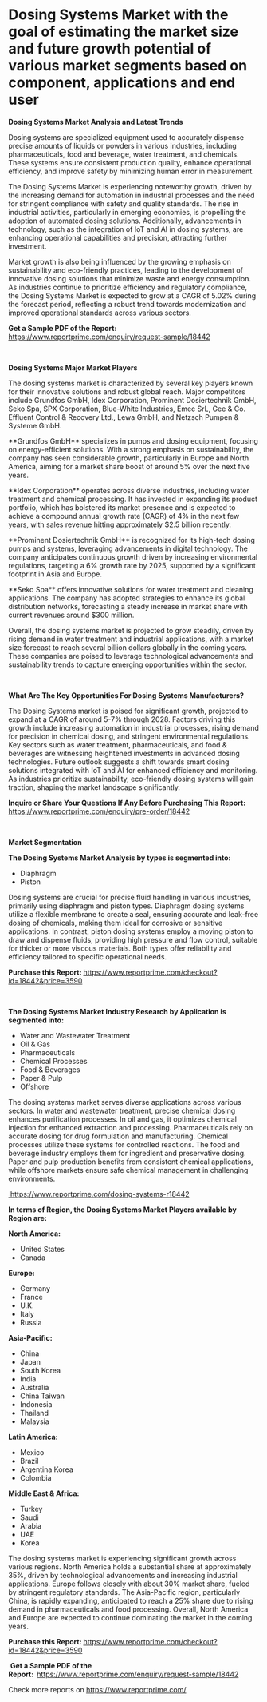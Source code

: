 <p><h1>Dosing Systems Market with the goal of estimating the market size and future growth potential of various market segments based on component, applications and end user</h1></p><p><strong>Dosing Systems Market Analysis and Latest Trends</strong></p>
<p><p>Dosing systems are specialized equipment used to accurately dispense precise amounts of liquids or powders in various industries, including pharmaceuticals, food and beverage, water treatment, and chemicals. These systems ensure consistent production quality, enhance operational efficiency, and improve safety by minimizing human error in measurement.</p><p>The Dosing Systems Market is experiencing noteworthy growth, driven by the increasing demand for automation in industrial processes and the need for stringent compliance with safety and quality standards. The rise in industrial activities, particularly in emerging economies, is propelling the adoption of automated dosing solutions. Additionally, advancements in technology, such as the integration of IoT and AI in dosing systems, are enhancing operational capabilities and precision, attracting further investment.</p><p>Market growth is also being influenced by the growing emphasis on sustainability and eco-friendly practices, leading to the development of innovative dosing solutions that minimize waste and energy consumption. As industries continue to prioritize efficiency and regulatory compliance, the Dosing Systems Market is expected to grow at a CAGR of 5.02% during the forecast period, reflecting a robust trend towards modernization and improved operational standards across various sectors.</p></p>
<p><strong>Get a Sample PDF of the Report:&nbsp;</strong> <a href="https://www.reportprime.com/enquiry/request-sample/18442?utm_campaign=3072&utm_medium=2&utm_source=Github&utm_content=ia&utm_term=19032025&utm_id=dosing-systems">https://www.reportprime.com/enquiry/request-sample/18442</a></p>
<p>&nbsp;</p>
<p><strong>Dosing Systems Major Market Players</strong></p>
<p><p>The dosing systems market is characterized by several key players known for their innovative solutions and robust global reach. Major competitors include Grundfos GmbH, Idex Corporation, Prominent Dosiertechnik GmbH, Seko Spa, SPX Corporation, Blue-White Industries, Emec SrL, Gee & Co. Effluent Control & Recovery Ltd., Lewa GmbH, and Netzsch Pumpen & Systeme GmbH.</p><p>**Grundfos GmbH** specializes in pumps and dosing equipment, focusing on energy-efficient solutions. With a strong emphasis on sustainability, the company has seen considerable growth, particularly in Europe and North America, aiming for a market share boost of around 5% over the next five years.</p><p>**Idex Corporation** operates across diverse industries, including water treatment and chemical processing. It has invested in expanding its product portfolio, which has bolstered its market presence and is expected to achieve a compound annual growth rate (CAGR) of 4% in the next few years, with sales revenue hitting approximately $2.5 billion recently.</p><p>**Prominent Dosiertechnik GmbH** is recognized for its high-tech dosing pumps and systems, leveraging advancements in digital technology. The company anticipates continuous growth driven by increasing environmental regulations, targeting a 6% growth rate by 2025, supported by a significant footprint in Asia and Europe.</p><p>**Seko Spa** offers innovative solutions for water treatment and cleaning applications. The company has adopted strategies to enhance its global distribution networks, forecasting a steady increase in market share with current revenues around $300 million.</p><p>Overall, the dosing systems market is projected to grow steadily, driven by rising demand in water treatment and industrial applications, with a market size forecast to reach several billion dollars globally in the coming years. These companies are poised to leverage technological advancements and sustainability trends to capture emerging opportunities within the sector.</p></p>
<p>&nbsp;</p>
<p><strong>What Are The Key Opportunities For Dosing Systems Manufacturers?</strong></p>
<p><p>The Dosing Systems market is poised for significant growth, projected to expand at a CAGR of around 5-7% through 2028. Factors driving this growth include increasing automation in industrial processes, rising demand for precision in chemical dosing, and stringent environmental regulations. Key sectors such as water treatment, pharmaceuticals, and food & beverages are witnessing heightened investments in advanced dosing technologies. Future outlook suggests a shift towards smart dosing solutions integrated with IoT and AI for enhanced efficiency and monitoring. As industries prioritize sustainability, eco-friendly dosing systems will gain traction, shaping the market landscape significantly.</p></p>
<p><strong>Inquire or Share Your Questions If Any Before Purchasing This Report:</strong> <a href="https://www.reportprime.com/enquiry/pre-order/18442?utm_campaign=3072&utm_medium=2&utm_source=Github&utm_content=ia&utm_term=19032025&utm_id=dosing-systems">https://www.reportprime.com/enquiry/pre-order/18442</a></p>
<p>&nbsp;</p>
<p><strong>Market Segmentation</strong></p>
<p><strong>The Dosing Systems Market Analysis by types is segmented into:</strong></p>
<p><ul><li>Diaphragm</li><li>Piston</li></ul></p>
<p><p>Dosing systems are crucial for precise fluid handling in various industries, primarily using diaphragm and piston types. Diaphragm dosing systems utilize a flexible membrane to create a seal, ensuring accurate and leak-free dosing of chemicals, making them ideal for corrosive or sensitive applications. In contrast, piston dosing systems employ a moving piston to draw and dispense fluids, providing high pressure and flow control, suitable for thicker or more viscous materials. Both types offer reliability and efficiency tailored to specific operational needs.</p></p>
<p><strong>Purchase this Report:&nbsp;</strong><a href="https://www.reportprime.com/checkout?id=18442&price=3590&utm_campaign=3072&utm_medium=2&utm_source=Github&utm_content=ia&utm_term=19032025&utm_id=dosing-systems">https://www.reportprime.com/checkout?id=18442&price=3590</a></p>
<p>&nbsp;</p>
<p><strong>The Dosing Systems Market Industry Research by Application is segmented into:</strong></p>
<p><ul><li>Water and Wastewater Treatment</li><li>Oil & Gas</li><li>Pharmaceuticals</li><li>Chemical Processes</li><li>Food & Beverages</li><li>Paper & Pulp</li><li>Offshore</li></ul></p>
<p><p>The dosing systems market serves diverse applications across various sectors. In water and wastewater treatment, precise chemical dosing enhances purification processes. In oil and gas, it optimizes chemical injection for enhanced extraction and processing. Pharmaceuticals rely on accurate dosing for drug formulation and manufacturing. Chemical processes utilize these systems for controlled reactions. The food and beverage industry employs them for ingredient and preservative dosing. Paper and pulp production benefits from consistent chemical applications, while offshore markets ensure safe chemical management in challenging environments.</p></p>
<p><a href="https://www.reportprime.com/dosing-systems-r18442?utm_campaign=3072&utm_medium=2&utm_source=Github&utm_content=ia&utm_term=19032025&utm_id=dosing-systems">&nbsp;https://www.reportprime.com/dosing-systems-r18442</a></p>
<p><strong>In terms of Region, the Dosing Systems Market Players available by Region are:</strong></p>
<p>
    <p> <strong> North America: </strong>
        <ul>
            <li>United States</li>
            <li>Canada</li>
        </ul>
        </p> 
    <p> <strong> Europe: </strong>
        <ul>
            <li>Germany</li>
            <li>France</li>
            <li>U.K.</li>
            <li>Italy</li>
            <li>Russia</li>
        </ul>
        </p> 
    <p> <strong> Asia-Pacific: </strong>
        <ul>
            <li>China</li>
            <li>Japan</li>
            <li>South Korea</li>
            <li>India</li>
            <li>Australia</li>
            <li>China Taiwan</li>
            <li>Indonesia</li>
            <li>Thailand</li>
            <li>Malaysia</li>
        </ul>
        </p> 
    <p> <strong> Latin America: </strong>
        <ul>
            <li>Mexico</li>
            <li>Brazil</li>
            <li>Argentina Korea</li>
            <li>Colombia</li>
        </ul>
        </p> 
    <p> <strong> Middle East & Africa: </strong>
        <ul>
            <li>Turkey</li>
            <li>Saudi</li>
            <li>Arabia</li>
            <li>UAE</li>
            <li>Korea</li>
        </ul>
    </p>
    </p>
<p><p>The dosing systems market is experiencing significant growth across various regions. North America holds a substantial share at approximately 35%, driven by technological advancements and increasing industrial applications. Europe follows closely with about 30% market share, fueled by stringent regulatory standards. The Asia-Pacific region, particularly China, is rapidly expanding, anticipated to reach a 25% share due to rising demand in pharmaceuticals and food processing. Overall, North America and Europe are expected to continue dominating the market in the coming years.</p></p>
<p><strong>Purchase this Report: </strong><a href="https://www.reportprime.com/checkout?id=18442&price=3590&utm_campaign=3072&utm_medium=2&utm_source=Github&utm_content=ia&utm_term=19032025&utm_id=dosing-systems">https://www.reportprime.com/checkout?id=18442&price=3590</a></p>
<p>&nbsp;<strong>Get a Sample PDF of the Report:&nbsp;&nbsp;</strong><a href="https://www.reportprime.com/enquiry/request-sample/18442?utm_campaign=3072&utm_medium=2&utm_source=Github&utm_content=ia&utm_term=19032025&utm_id=dosing-systems">https://www.reportprime.com/enquiry/request-sample/18442</a></p>
<p><strong></strong></p>
<p>Check more reports on <a href="https://www.reportprime.com/?utm_campaign=3072&utm_medium=2&utm_source=Github&utm_content=ia&utm_term=19032025&utm_id=dosing-systems">https://www.reportprime.com/</a></p>